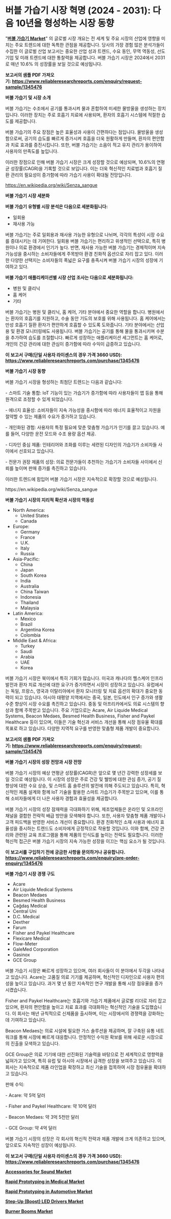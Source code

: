 <p><h1>버블 가습기 시장 혁명 (2024 - 2031): 다음 10년을 형성하는 시장 동향</h1></p><p>"<strong><a href="https://www.reliableresearchreports.com/global-bubble-humidifier-market-r1345476?utm_campaign=106&utm_medium=7&utm_source=Github&utm_content=ia&utm_term=24102024&utm_id=bubble-humidifier">버블 가습기 Market</a></strong>" 의 글로벌 시장 개요는 전 세계 및 주요 시장의 산업에 영향을 미치는 주요 트렌드에 대한 독특한 관점을 제공합니다. 당사의 가장 경험 많은 분석가들이 수집한 이 글로벌 산업 보고서는 중요한 산업 성과 트렌드, 수요 동인, 무역 역동성, 선도 기업 및 미래 트렌드에 대한 통찰력을 제공합니다. 버블 가습기 시장은 2024에서 2031로 매년 10.6% 의 성장률을 보일 것으로 예상됩니다.</p>
<p><strong>보고서의 샘플 PDF 가져오기:&nbsp;<a href="https://www.reliableresearchreports.com/enquiry/request-sample/1345476?utm_campaign=106&utm_medium=7&utm_source=Github&utm_content=ia&utm_term=24102024&utm_id=bubble-humidifier">https://www.reliableresearchreports.com/enquiry/request-sample/1345476</a></strong></p>
<p><strong>버블 가습기 및 시장 소개</strong></p>
<p><p>버블 가습기는 수조에서 공기를 통과시켜 물과 혼합하여 미세한 물방울을 생성하는 장치입니다. 이러한 장치는 주로 호흡기 치료에 사용되며, 환자의 호흡기 시스템에 적절한 습도를 제공합니다. </p><p>버블 가습기의 주요 장점은 높은 효율성과 사용이 간편하다는 점입니다. 물방울을 생성함으로써, 공기의 습도를 빠르게 증가시켜 호흡을 더욱 원활하게 만들며, 환자의 편안함과 치료 효과를 증진시킵니다. 또한, 버블 가습기는 소음이 적고 유지 관리가 용이하여 사용자의 만족도를 높입니다.</p><p>이러한 장점으로 인해 버블 가습기 시장은 크게 성장할 것으로 예상되며, 10.6%의 연평균 성장률(CAGR)을 기록할 것으로 보입니다. 이는 더욱 혁신적인 치료법과 호흡기 질환 관리의 필요성이 증가함에 따라 가습기 사용이 확대될 전망입니다.</p></p>
<p><a href="https://en.wikipedia.org/wiki/Senza_sangue?utm_campaign=106&utm_medium=7&utm_source=Github&utm_content=ia&utm_term=24102024&utm_id=bubble-humidifier">https://en.wikipedia.org/wiki/Senza_sangue</a></p>
<p><strong>버블 가습기 시장 세분화</strong></p>
<p><strong>버블 가습기 유형별 시장 분석은 다음으로 세분화됩니다:</strong></p>
<p><ul><li>일회용</li><li>재사용 가능</li></ul></p>
<p><p>버블 가습기는 주로 일회용과 재사용 가능한 유형으로 나뉘며, 각각의 특성이 시장 수요를 증대시키는 데 기여한다. 일회용 버블 가습기는 편리하고 위생적인 선택으로, 특히 병원이나 의료 환경에서 인기가 높다. 반면, 재사용 가능한 버블 가습기는 경제적이며 지속 가능성을 중시하는 소비자들에게 주목받아 환경 친화적 옵션으로 자리 잡고 있다. 이러한 다양한 선택지는 소비자들의 폭넓은 요구를 충족시켜 버블 가습기 시장의 성장에 기여하고 있다.</p></p>
<p><strong>버블 가습기 애플리케이션별 시장 산업 조사는 다음으로 세분화됩니다:</strong></p>
<p><ul><li>병원 및 클리닉</li><li>홈 케어</li><li>기타</li></ul></p>
<p><p>버블 가습기는 병원 및 클리닉, 홈 케어, 기타 분야에서 중요한 역할을 합니다. 병원에서는 환자의 호흡기를 지원하고, 수술 동안 기도의 보호를 위해 사용됩니다. 홈 케어에서는 만성 호흡기 질환 환자가 편안하게 호흡할 수 있도록 도와줍니다. 기타 분야에서는 산업용 및 환경 모니터링에도 사용됩니다. 버블 가습기는 공기를 통해 물을 통과시키며 수분을 추가하여 습도를 조절합니다. 빠르게 성장하는 애플리케이션 세그먼트는 홈 케어로, 개인의 건강 관리에 대한 관심이 증가함에 따라 수익이 급증하고 있습니다.</p></p>
<p><strong>이 보고서 구매(단일 사용자 라이센스의 경우 가격 3660 USD): <a href="https://www.reliableresearchreports.com/purchase/1345476?utm_campaign=106&utm_medium=7&utm_source=Github&utm_content=ia&utm_term=24102024&utm_id=bubble-humidifier">https://www.reliableresearchreports.com/purchase/1345476</a></strong></p>
<p><strong>버블 가습기 시장 동향</strong></p>
<p><p>버블 가습기 시장을 형성하는 최첨단 트렌드는 다음과 같습니다:</p><p>- 스마트 기술 통합: IoT 기능이 있는 가습기가 증가함에 따라 사용자들이 앱 등을 통해 원격으로 조정할 수 있게 되었습니다.</p><p>- 에너지 효율성: 소비자들이 지속 가능성을 중시함에 따라 에너지 효율적이고 자원을 절약할 수 있는 제품의 수요가 증가하고 있습니다.</p><p>- 개인화된 경험: 사용자의 특정 필요에 맞춘 맞춤형 가습기가 인기를 끌고 있습니다. 예를 들어, 다양한 운전 모드와 수조 용량 옵션 제공.</p><p>- 디자인 중심 제품: 인테리어와 조화를 이루는 세련된 디자인의 가습기가 소비자들 사이에서 선호되고 있습니다.</p><p>- 전문가 권장 제품의 성장: 의료 전문가들이 추천하는 가습기가 소비자들 사이에서 신뢰를 높이며 판매 증가를 촉진하고 있습니다.</p><p>이러한 트렌드에 힘입어 버블 가습기 시장은 지속적으로 확장할 것으로 예상됩니다.</p></p>
<p>https://en.wikipedia.org/wiki/Senza_sangue</p>
<p><strong>버블 가습기 시장의 지리적 확산과 시장의 역동성</strong></p>
<p><ul>
    <li>
        North America:
        <ul>
            <li>United States</li>
            <li>Canada</li>
        </ul>
    </li>
    <li>
        Europe:
        <ul>
            <li>Germany</li>
            <li>France</li>
            <li>U.K.</li>
            <li>Italy</li>
            <li>Russia</li>
        </ul>
    </li>
    <li>
        Asia-Pacific:
        <ul>
            <li>China</li>
            <li>Japan</li>
            <li>South Korea</li>
            <li>India</li>
            <li>Australia</li>
            <li>China Taiwan</li>
            <li>Indonesia</li>
            <li>Thailand</li>
            <li>Malaysia</li>
        </ul>
    </li>
    <li>
        Latin America:
        <ul>
            <li>Mexico</li>
            <li>Brazil</li>
            <li>Argentina Korea</li>
            <li>Colombia</li>
        </ul>
    </li>
    <li>
        Middle East & Africa:
        <ul>
            <li>Turkey</li>
            <li>Saudi</li>
            <li>Arabia</li>
            <li>UAE</li>
            <li>Korea</li>
        </ul>
    </li>
    </ul></p>
<p><p>버블 가습기 시장은 북미에서 특히 기회가 많습니다. 미국과 캐나다의 헬스케어 인프라 발전과 환자 치료 개선에 대한 요구가 증가하면서 시장이 성장하고 있습니다. 유럽에서는 독일, 프랑스, 영국과 이탈리아에서 환자 모니터링 및 치료 옵션의 확대가 중요한 동력이 되고 있습니다. 아시아 태평양 지역에서는 중국, 일본, 인도에서 인구 증가와 생활 수준 향상이 시장 수요를 촉진하고 있습니다. 중동 및 아프리카에서도 의료 시스템의 향상과 함께 주목받고 있습니다. 주요 기업으로는 Acare, Air Liquide Medical Systems, Beacon Medaes, Besmed Health Business, Fisher and Paykel Healthcare 등이 있으며, 이들은 기술 혁신과 서비스 개선을 통해 시장 점유율 확대를 목표로 하고 있습니다. 다양한 지역적 요구를 반영한 맞춤형 제품 개발이 중요합니다.</p></p>
<p><strong>보고서의 샘플 PDF 가져오기:&nbsp;<a href="https://www.reliableresearchreports.com/enquiry/request-sample/1345476?utm_campaign=106&utm_medium=7&utm_source=Github&utm_content=ia&utm_term=24102024&utm_id=bubble-humidifier">https://www.reliableresearchreports.com/enquiry/request-sample/1345476</a></strong></p>
<p><strong>버블 가습기 시장의 성장 전망과 시장 전망</strong></p>
<p><p>버블 가습기 시장의 예상 연평균 성장률(CAGR)은 앞으로 몇 년간 강력한 성장세를 보일 것으로 예상됩니다. 이 시장의 성장은 주로 건강 및 웰빙에 대한 관심 증가, 공기 질 향상에 대한 수요 상승, 및 스마트 홈 솔루션의 발전에 의해 주도되고 있습니다. 특히, 혁신적인 제품 설계와 함께 IoT 기술을 활용한 스마트 가습기가 주목받고 있으며, 이를 통해 소비자들에게 더 나은 사용자 경험과 효율성을 제공합니다.</p><p>버블 가습기 시장의 성장 잠재력을 극대화하기 위해, 제조업체들은 온라인 및 오프라인 채널을 결합한 전략적 배급 방안을 모색해야 합니다. 또한, 사용자 맞춤형 제품 개발이나 고객 피드백을 반영한 서비스 개선이 중요합니다. 환경 친화적인 소재 사용과 에너지 효율성을 중시하는 트렌드도 소비자에게 긍정적으로 작용할 것입니다. 이와 함께, 건강 관리와 관련된 교육 프로그램을 통해 제품의 인식도를 높이는 전략도 필요합니다. 이러한 혁신적 접근은 버블 가습기 시장의 지속 가능한 성장을 이끄는 핵심 요소가 될 것입니다.</p></p>
<p><strong>이 보고서를 구입하기 전에 궁금한 사항을 문의하거나 공유합니다. <a href="https://www.reliableresearchreports.com/enquiry/pre-order-enquiry/1345476?utm_campaign=106&utm_medium=7&utm_source=Github&utm_content=ia&utm_term=24102024&utm_id=bubble-humidifier">https://www.reliableresearchreports.com/enquiry/pre-order-enquiry/1345476</a></strong></p>
<p><strong>버블 가습기 시장 경쟁 구도</strong></p>
<p><ul><li>Acare</li><li>Air Liquide Medical Systems</li><li>Beacon Medaes</li><li>Besmed Health Business</li><li>Çağdaş Medical</li><li>Central Uni</li><li>D.C. Medical</li><li>Dexther</li><li>Farum</li><li>Fisher and Paykel Healthcare</li><li>Flexicare Medical</li><li>Flow-Meter</li><li>GaleMed Corporation</li><li>Gasinox</li><li>GCE Group</li></ul></p>
<p><p>버블 가습기 시장은 빠르게 성장하고 있으며, 여러 회사들이 이 분야에서 두각을 나타내고 있습니다. Acare는 고품질 의료 기기를 제공하며, 혁신적인 디자인으로 사용자 편의성을 높이고 있습니다. 과거 몇 년 동안 지속적인 연구 개발을 통해 시장 점유율을 증가시켰습니다.</p><p>Fisher and Paykel Healthcare는 호흡기와 가습기 제품에서 글로벌 리더로 자리 잡고 있으며, 환자의 편안함을 높이고 치료 효과를 극대화하는 혁신적인 기술을 도입했습니다. 이 회사는 매년 규칙적으로 신제품을 출시하며, 이는 시장에서의 경쟁력을 강화하는 데 기여하고 있습니다.</p><p>Beacon Medaes는 의료 시설에 필요한 가스 솔루션을 제공하며, 잘 구축된 유통 네트워크를 통해 시장에 빠르게 대응합니다. 안정적인 수익원 확보를 위해 새로운 시장으로의 진출을 모색하고 있습니다.</p><p>GCE Group은 의료 기기에 대한 선진화된 기술력을 바탕으로 전 세계적으로 영향력을 넓혀가고 있으며, 특히 유럽 및 아시아 시장에서 급격한 성장을 보여주고 있습니다. 이 회사는 지속적으로 제품 라인업을 확장하고 최신 기술을 접목하여 시장 점유율을 확대하고 있습니다.</p><p>판매 수익:  </p><p>- Acare: 약 5억 달러  </p><p>- Fisher and Paykel Healthcare: 약 10억 달러  </p><p>- Beacon Medaes: 약 3억 5천만 달러  </p><p>- GCE Group: 약 4억 달러  </p><p>버블 가습기 시장의 성장은 각 회사의 혁신적 전략과 제품 개발에 크게 의존하고 있으며, 앞으로도 지속적인 성장이 예상됩니다.</p></p>
<p><strong>이 보고서 구매(단일 사용자 라이센스의 경우 가격 3660 USD): <a href="https://www.reliableresearchreports.com/purchase/1345476?utm_campaign=106&utm_medium=7&utm_source=Github&utm_content=ia&utm_term=24102024&utm_id=bubble-humidifier">https://www.reliableresearchreports.com/purchase/1345476</a></strong></p>
<p><strong><p><a href="https://github.com/ParvinKhatun77/Market-Research-Report-List-1/blob/main/accessories-for-sound-market.md?utm_campaign=106&utm_medium=7&utm_source=Github&utm_content=ia&utm_term=24102024&utm_id=bubble-humidifier">Accessories for Sound Market</a></p><p><a href="https://www.linkedin.com/pulse/rapid-prototyping-medical-market-penetration-strategies-untapped-wcjaf?utm_campaign=106&utm_medium=7&utm_source=Github&utm_content=ia&utm_term=24102024&utm_id=bubble-humidifier">Rapid Prototyping in Medical Market</a></p><p><a href="https://www.linkedin.com/pulse/rapid-prototyping-automotive-momentum-charting-139-cagr-path-2024-2031-2sj9f?utm_campaign=106&utm_medium=7&utm_source=Github&utm_content=ia&utm_term=24102024&utm_id=bubble-humidifier">Rapid Prototyping in Automotive Market</a></p><p><a href="https://github.com/aiko92han/Market-Research-Report-List-1/blob/main/step-up-boost-led-drivers-market.md?utm_campaign=106&utm_medium=7&utm_source=Github&utm_content=ia&utm_term=24102024&utm_id=bubble-humidifier">Step-Up (Boost) LED Drivers Market</a></p><p><a href="https://issuu.com/reportprime-2/docs/burner-booms-market-size-2030.pptx_f087bb3f1fad57?utm_campaign=106&utm_medium=7&utm_source=Github&utm_content=ia&utm_term=24102024&utm_id=bubble-humidifier">Burner Booms Market</a></p></strong></p>
<p></p>